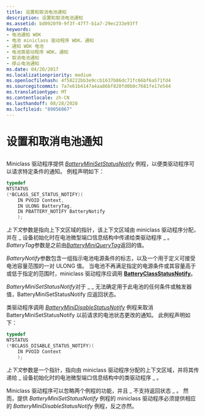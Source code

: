 ```yaml
---
title: 设置和取消电池通知
description: 设置和取消电池通知
ms.assetid: bd0920f0-9f3f-47f7-b1a7-29ec233e93ff
keywords:
- 电池通知 WDK
- 电池 miniclass 驱动程序 WDK，通知
- 通知 WDK 电池
- 电池类驱动程序 WDK，通知
- 取消电池通知
- 停止电池通知
ms.date: 04/20/2017
ms.localizationpriority: medium
ms.openlocfilehash: 4f58222bb3e9ccb1637b86dc71fc66bf6a571fd4
ms.sourcegitcommit: 7a7e61b4147a4aa86bf820fd0b0c7681fe17e544
ms.translationtype: MT
ms.contentlocale: zh-CN
ms.lasthandoff: 08/28/2020
ms.locfileid: "89056867"
---
```

# <a name="setting-and-canceling-battery-notification"></a>设置和取消电池通知


## <span id="ddk_setting_and_canceling_battery_notification_dg"></span><span id="DDK_SETTING_AND_CANCELING_BATTERY_NOTIFICATION_DG"></span>


Miniclass 驱动程序提供 [*BatteryMiniSetStatusNotify*](/windows/desktop/api/batclass/nc-batclass-bclass_set_status_notify_callback) 例程，以便类驱动程序可以请求特定条件的通知。 例程声明如下：

```cpp
typedef
NTSTATUS
(*BCLASS_SET_STATUS_NOTIFY)(
    IN PVOID Context,
    IN ULONG BatteryTag,
    IN PBATTERY_NOTIFY BatteryNotify
    );
```

*上下文*参数是指向上下文区域的指针，该上下文区域由 miniclass 驱动程序分配，并在 \_ 设备初始化时在电池微型端口信息结构中传递给类驱动程序 \_ 。 *BatteryTag*参数是之前由[*BatteryMiniQueryTag*](/windows/desktop/api/batclass/nc-batclass-bclass_query_tag_callback)返回的值。

*BatteryNotify*参数包含一组指示电池电源条件的标志，以及一个用于定义可接受电池容量范围的一对 ULONG 值。 当电池不再满足指定的电源条件或其容量高于或低于指定的范围时，miniclass 驱动程序应调用 [**BatteryClassStatusNotify**](/windows/desktop/api/batclass/nf-batclass-batteryclassstatusnotify)。

*BatteryMiniSetStatusNotify*对于 \_ \_ 无法确定用于此电池的任何条件或触发器值，BatteryMiniSetStatusNotify 应返回状态。

类驱动程序调用 [*BatteryMiniDisableStatusNotify*](/windows/desktop/api/batclass/nc-batclass-bclass_disable_status_notify_callback) 例程来取消 BatteryMiniSetStatusNotify 以前请求的电池状态更改的通知。 此例程声明如下：

```cpp
typedef
NTSTATUS
(*BCLASS_DISABLE_STATUS_NOTIFY)(
    IN PVOID Context
    );
```

*上下文*参数是一个指针，指向由 miniclass 驱动程序分配的上下文区域，并将其传递给 \_ 设备初始化时的电池微型端口信息结构中的类驱动程序 \_ 。

Miniclass 驱动程序可以忽略两个例程的功能，并且 \_ 不支持返回状态 \_ 。 然而，提供 *BatteryMiniSetStatusNotify* 例程的 miniclass 驱动程序必须提供相应的 *BatteryMiniDisableStatusNotify* 例程，反之亦然。

 

